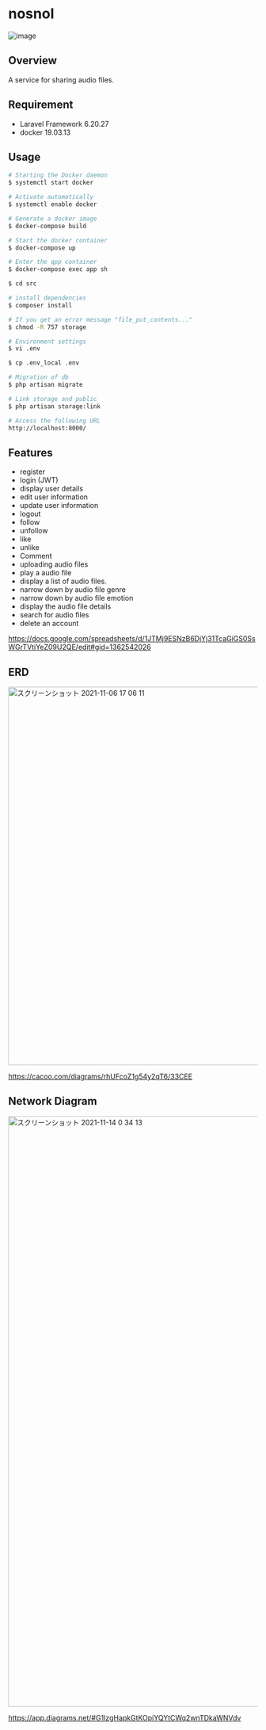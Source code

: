 # nosnol

![image](https://user-images.githubusercontent.com/49152949/141650271-3e7cc3a2-3443-4f7c-9129-fbd907e97531.png)

## Overview
A service for sharing audio files.

## Requirement
- Laravel Framework 6.20.27
- docker 19.03.13

## Usage
```bash
# Starting the Docker daemon
$ systemctl start docker

# Activate automatically
$ systemctl enable docker

# Generate a docker image
$ docker-compose build

# Start the docker container
$ docker-compose up

# Enter the qpp container
$ docker-compose exec app sh

$ cd src

# install dependencies
$ composer install

# If you get an error message "file_put_contents..."
$ chmod -R 757 storage

# Environment settings
$ vi .env

$ cp .env_local .env

# Migration of db
$ php artisan migrate

# Link storage and public
$ php artisan storage:link

# Access the following URL
http://localhost:8000/
```

## Features
- register
- login (JWT)
- display user details
- edit user information
- update user information
- logout
- follow
- unfollow
- like
- unlike
- Comment
- uploading audio files
- play a audio file
- display a list of audio files.
- narrow down by audio file genre
- narrow down by audio file emotion
- display the audio file details
- search for audio files
- delete an account

https://docs.google.com/spreadsheets/d/1JTMj9ESNzB6DjYj31TcaGiGS0SsWGrTVtiYeZ09U2QE/edit#gid=1362542026


## ERD
<img width="764" alt="スクリーンショット 2021-11-06 17 06 11" src="https://user-images.githubusercontent.com/49152949/140602917-63dc4536-ae3c-499f-b794-76e27c95fd9d.png">

https://cacoo.com/diagrams/rhUFcoZ1g54y2qT6/33CEE

## Network Diagram
<img width="1192" alt="スクリーンショット 2021-11-14 0 34 13" src="https://user-images.githubusercontent.com/49152949/141649748-6fc15442-fc28-4bcd-b53f-f4f823ac0fbc.png">

https://app.diagrams.net/#G1IzgHapkGtKOpiYQYtCWq2wnTDkaWNVdv
